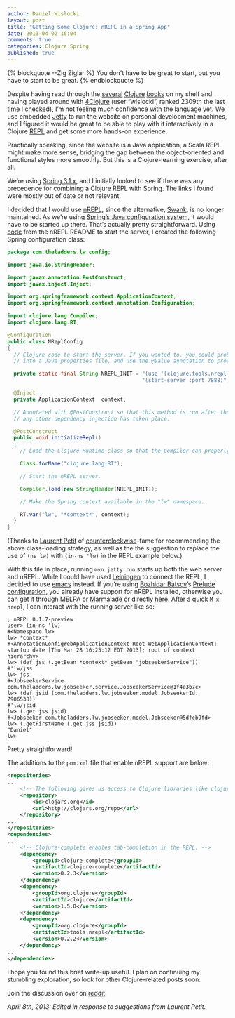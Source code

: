 ```yaml
---
author: Daniel Wislocki
layout: post
title: "Getting Some Clojure: nREPL in a Spring App"
date: 2013-04-02 16:04
comments: true
categories: Clojure Spring
published: true
---
```

{% blockquote --Zig Ziglar %}
You don't have to be great to start, but you have to start to be great.
{% endblockquote %}

Despite having read through the
[several](http://www.amazon.com/The-Joy-Clojure-Thinking-Way/dp/1935182641/)
[Clojure](http://www.amazon.com/Clojure-Action-Amit-Rathore/dp/1935182595/)
[books](http://www.amazon.com/Programming-Clojure-Pragmatic-Programmers-Halloway/dp/1934356336/)
on my shelf and having played around with
[4Clojure](http://www.4clojure.com/) (user “wislocki”, ranked 2309th
the last time I checked), I’m not feeling much confidence with the
language yet. We use embedded [Jetty](http://www.eclipse.org/jetty/)
to run the website on personal development machines, and I figured it
would be great to be able to play with it interactively in a Clojure
[REPL](http://en.wikipedia.org/wiki/Read%E2%80%93eval%E2%80%93print_loop)
and get some more hands-on experience.

Practically speaking, since the website is a Java application, a Scala
REPL might make more sense, bridging the gap between the
object-oriented and functional styles more smoothly. But this is a
Clojure-learning exercise, after all.

We’re using
[Spring 3.1.x](http://www.springsource.org/spring-framework), and I
initially looked to see if there was any precedence for combining a
Clojure REPL with Spring. The links I found were mostly out of date or
not relevant.

I decided that I would use
[nREPL](https://github.com/clojure/tools.nrepl), since the
alternative, [Swank](https://github.com/technomancy/swank-clojure), is
no longer maintained. As we’re using
[Spring’s Java configuration system](http://static.springsource.org/spring/docs/3.1.x/spring-framework-reference/html/beans.html#beans-java),
it would have to be started up there. That’s actually pretty
straightforward. Using
[code](https://github.com/clojure/tools.nrepl#embedding-nrepl-starting-a-server)
from the nREPL README to start the server, I created the following
Spring configuration class:

``` java
package com.theladders.lw.config;

import java.io.StringReader;

import javax.annotation.PostConstruct;
import javax.inject.Inject;

import org.springframework.context.ApplicationContext;
import org.springframework.context.annotation.Configuration;

import clojure.lang.Compiler;
import clojure.lang.RT;

@Configuration
public class NReplConfig
{
  // Clojure code to start the server. If you wanted to, you could probably move the port value
  // into a Java properties file, and use the @Value annotation to provide it instead.

  private static final String NREPL_INIT = "(use '[clojure.tools.nrepl.server :only (start-server stop-server)]) " + 
                                           "(start-server :port 7888)";

  @Inject
  private ApplicationContext  context;

  // Annotated with @PostConstruct so that this method is run after the object is instantiated and 
  // any other dependency injection has taken place.

  @PostConstruct
  public void initializeRepl()
  {
    // Load the Clojure Runtime class so that the Compiler can properly use it.

    Class.forName("clojure.lang.RT");

    // Start the nREPL server.

    Compiler.load(new StringReader(NREPL_INIT));

    // Make the Spring context available in the "lw" namespace.

    RT.var("lw", "*context*", context);
  }
}
```

(Thanks to [Laurent Petit](https://twitter.com/petitlaurent) of
[counterclockwise](https://code.google.com/p/counterclockwise/)-fame
for recommending the above class-loading strategy, as well as the the
suggestion to replace the use of `(ns lw)` with `(in-ns 'lw)` in the
REPL example below.)

With this file in place, running `mvn jetty:run` starts up both the
web server and nREPL. While I could have used
[Leiningen](https://github.com/technomancy/leiningen) to connect the
REPL, I decided to use [emacs](http://www.gnu.org/software/emacs/)
instead. If you’re using [Bozhidar Batsov](http://batsov.com/)’s
[Prelude configuration](https://github.com/bbatsov/prelude), you
already have support for nREPL installed, otherwise you can get it
through [MELPA](http://melpa.milkbox.net/) or
[Marmalade](http://marmalade-repo.org/) or directly
[here](https://github.com/kingtim/nrepl.el). After a quick `M-x
nrepl`, I can interact with the running server like so:

```
; nREPL 0.1.7-preview
user> (in-ns 'lw)
#<Namespace lw>
lw> *context*
#<AnnotationConfigWebApplicationContext Root WebApplicationContext: startup date [Thu Mar 28 16:25:12 EDT 2013]; root of context hierarchy>
lw> (def jss (.getBean *context* getBean "jobseekerService"))
#'lw/jss
lw> jss
#<JobseekerService com.theladders.lw.jobseeker.service.JobseekerService@1f4e3b7c>
lw> (def jsid (com.theladders.lw.jobseeker.model.JobseekerId. 7906538))
#'lw/jsid
lw> (.get jss jsid)
#<Jobseeker com.theladders.lw.jobseeker.model.Jobseeker@5dfcb9fd>
lw> (.getFirstName (.get jss jsid))
"Daniel"
lw> 
```

Pretty straightforward!

The additions to the `pom.xml` file that enable nREPL support are below:


``` xml
<repositories>
...
    <!-- The following gives us access to Clojure libraries like clojure-complete. -->
    <repository>
        <id>clojars.org</id>
        <url>http://clojars.org/repo</url>
    </repository>
...
</repositories> 
<dependencies>
...
    <!-- Clojure-complete enables tab-completion in the REPL. -->
    <dependency>
        <groupId>clojure-complete</groupId>
        <artifactId>clojure-complete</artifactId>
        <version>0.2.3</version>
    </dependency>
    <dependency>
        <groupId>org.clojure</groupId>
        <artifactId>clojure</artifactId>
        <version>1.5.0</version>
    </dependency>
    <dependency>
        <groupId>org.clojure</groupId>
        <artifactId>tools.nrepl</artifactId>
        <version>0.2.2</version>
    </dependency>
...
</dependencies>
```

I hope you found this brief write-up useful. I plan on continuing my stumbling exploration, so look for other Clojure-related posts soon.

Join the discussion over on [reddit](http://www.reddit.com/r/programming/comments/1bjh69/getting_some_clojure_nrepl_in_a_spring_app/).

*April 8th, 2013: Edited in response to suggestions from Laurent Petit.*
